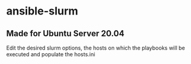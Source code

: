 # ansible-slurm
## Made for Ubuntu Server 20.04
Edit the desired slurm options, the hosts on which the playbooks will be executed and populate the hosts.ini
